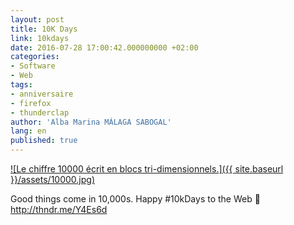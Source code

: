 ```yaml
---
layout: post
title: 10K Days
link: 10kdays
date: 2016-07-28 17:00:42.000000000 +02:00
categories:
- Software
- Web
tags:
- anniversaire
- firefox
- thunderclap
author: 'Alba Marina MÁLAGA SABOGAL'
lang: en
published: true
---
```


[![Le chiffre 10000 écrit en blocs tri-dimensionnels.]({{ site.baseurl }}/assets/10000.jpg)](http://giphy.com/gifs/10kdays-firefox-CxkutXpDphbVu '10 000 jours du web')

Good things come in 10,000s. Happy \#10kDays to the Web 🎉
<http://thndr.me/Y4Es6d>

